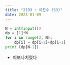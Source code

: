 ```yaml
---
title: "2193 : 이친수 (S3)"
date: 2023-01-09
---
```


```python
N = int(input())
dp = [1]*N
for i in range(2, N):
    dp[i] = dp[i-2]+dp[i-1]
print (dp[N-1])
```

- 피보나치였다
